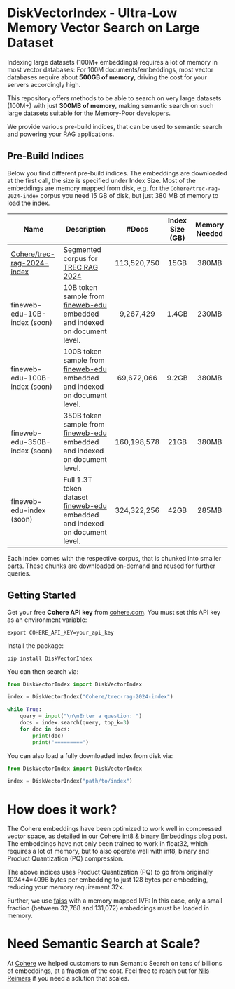 # DiskVectorIndex - Ultra-Low Memory Vector Search on Large Dataset

Indexing large datasets (100M+ embeddings) requires a lot of memory in most vector databases: For 100M documents/embeddings, most vector databases require about **500GB of memory**, driving the cost for your servers accordingly high.

This repository offers methods to be able to search on very large datasets (100M+) with just **300MB of memory**, making semantic search on such large datasets suitable for the Memory-Poor developers.

We provide various pre-build indices, that can be used to semantic search and powering your RAG applications.

## Pre-Build Indices

Below you find different pre-build indices. The embeddings are downloaded at the first call, the size is specified under Index Size. Most of the embeddings are memory mapped from disk, e.g. for the `Cohere/trec-rag-2024-index` corpus you need 15 GB of disk, but just 380 MB of memory to load the index.

| Name | Description | #Docs | Index Size (GB) | Memory Needed |
| --- | --- | :---: | :---: | :---: | 
|  [Cohere/trec-rag-2024-index](https://huggingface.co/datasets/Cohere/trec-rag-2024-index) | Segmented corpus for [TREC RAG 2024](https://trec-rag.github.io/annoucements/2024-corpus-finalization/) | 113,520,750 | 15GB | 380MB |
| fineweb-edu-10B-index (soon)  | 10B token sample from [fineweb-edu](https://huggingface.co/datasets/HuggingFaceFW/fineweb-edu) embedded and indexed on document level. | 9,267,429 | 1.4GB | 230MB |
| fineweb-edu-100B-index (soon)  | 100B token sample from [fineweb-edu](https://huggingface.co/datasets/HuggingFaceFW/fineweb-edu) embedded and indexed on document level. | 69,672,066 | 9.2GB | 380MB
| fineweb-edu-350B-index (soon)  | 350B token sample from [fineweb-edu](https://huggingface.co/datasets/HuggingFaceFW/fineweb-edu) embedded and indexed on document level. | 160,198,578 | 21GB | 380MB
| fineweb-edu-index (soon) | Full 1.3T token dataset [fineweb-edu](https://huggingface.co/datasets/HuggingFaceFW/fineweb-edu) embedded and indexed on document level. | 324,322,256 | 42GB | 285MB


Each index comes with the respective corpus, that is chunked into smaller parts. These chunks are downloaded on-demand and reused for further queries.

## Getting Started

Get your free **Cohere API key** from [cohere.com](https://cohere.com). You must set this API key as an environment variable: 
```
export COHERE_API_KEY=your_api_key
```

Install the package:
```
pip install DiskVectorIndex
```

You can then search via:
```python
from DiskVectorIndex import DiskVectorIndex

index = DiskVectorIndex("Cohere/trec-rag-2024-index")

while True:
    query = input("\n\nEnter a question: ")
    docs = index.search(query, top_k=3)
    for doc in docs:
        print(doc)
        print("=========")
```


You can also load a fully downloaded index from disk via:
```python
from DiskVectorIndex import DiskVectorIndex

index = DiskVectorIndex("path/to/index")
```


# How does it work?
The Cohere embeddings have been optimized to work well in compressed vector space, as detailed in our [Cohere int8 & binary Embeddings blog post](https://cohere.com/blog/int8-binary-embeddings). The embeddings have not only been trained to work in float32, which requires a lot of memory, but to also operate well with int8, binary and Product Quantization (PQ) compression.

The above indices uses Product Quantization (PQ) to go from originally 1024*4=4096 bytes per embedding to just 128 bytes per embedding, reducing your memory requirement 32x.

Further, we use [faiss](https://github.com/facebookresearch/faiss) with a memory mapped IVF: In this case, only a small fraction (between 32,768 and 131,072) embeddings must be loaded in memory. 


# Need Semantic Search at Scale?

At [Cohere](https://cohere.com) we helped customers to run Semantic Search on tens of billions of embeddings, at a fraction of the cost. Feel free to reach out for [Nils Reimers](mailto:nils@cohere.com) if you need a solution that scales.
